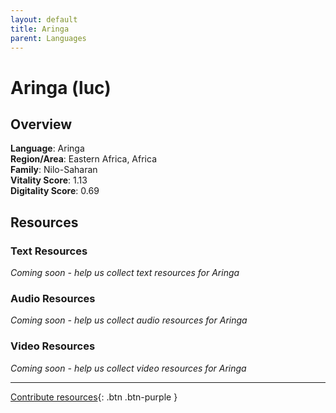 ```yaml
---
layout: default
title: Aringa
parent: Languages
---
```


# Aringa (luc)

## Overview

**Language**: Aringa  
**Region/Area**: Eastern Africa, Africa  
**Family**: Nilo-Saharan  
**Vitality Score**: 1.13  
**Digitality Score**: 0.69  

## Resources

### Text Resources
*Coming soon - help us collect text resources for Aringa*

### Audio Resources
*Coming soon - help us collect audio resources for Aringa*

### Video Resources
*Coming soon - help us collect video resources for Aringa*

---

[Contribute resources](https://fairtrain.github.io/){: .btn .btn-purple }
